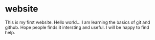 # website
This is my first website.
Hello world... I am learning the basics of git and github. Hope people finds it intersting and useful. I will be happy to find help.
